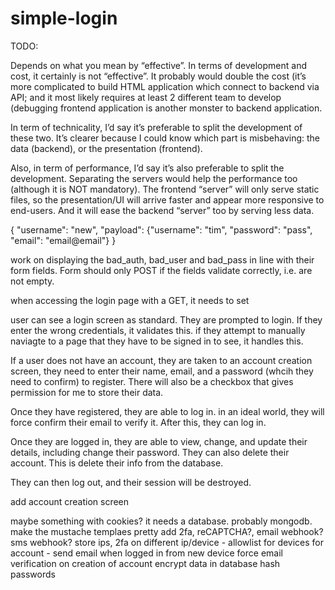 # simple-login

TODO:



Depends on what you mean by “effective”. In terms of development and cost, it certainly is not “effective”. It probably would double the cost (it’s more complicated to build HTML application which connect to backend via API; and it most likely requires at least 2 different team to develop (debugging frontend application is another monster to backend application.

In term of technicality, I’d say it’s preferable to split the development of these two. It’s clearer because I could know which part is misbehaving: the data (backend), or the presentation (frontend).

Also, in term of performance, I’d say it’s also preferable to split the development. Separating the servers would help the performance too (although it is NOT mandatory). The frontend “server” will only serve static files, so the presentation/UI will arrive faster and appear more responsive to end-users. And it will ease the backend “server” too by serving less data.



{ "username": "new", "payload": {"username": "tim", "password": "pass", "email": "email@email"} }

work on displaying the bad_auth, bad_user and bad_pass in line with their form fields. Form should only POST if the fields validate correctly, i.e. are not empty. 

when accessing the login page with a GET, it needs to set 

user can see a login screen as standard. They are prompted to login. 
If they enter the wrong credentials, it validates this. if they attempt to
manually naviagte to a page that they have to be signed in to see, it handles this. 

If a user does not have an account, they are taken to an account creation screen, they need to enter their name, email, and a password (whcih they need to confirm) to register. There will also be a checkbox that gives permission for me to store their data. 

Once they have registered, they are able to log in. in an ideal world, they will force confirm their email to verify it. After this, they can log in.

Once they are logged in, they are able to view, change, and update their details, including change their password. They can also delete their account. This is delete their info from the database.  

They can then log out, and their session will be destroyed. 

add account creation screen

maybe something with cookies?
it needs a database. probably mongodb.
make the mustache templaes pretty
add 2fa, reCAPTCHA?, email webhook? sms webhook?
store ips, 2fa on different ip/device - allowlist for devices for account - send email when logged in from new device
force email verification on creation of account
encrypt data in database
hash passwords
